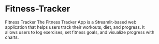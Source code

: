 # Fitness-Tracker
Fitness Tracker
The Fitness Tracker App is a Streamlit-based web application that helps users track their workouts, diet, and progress. It allows users to log exercises, set fitness goals, and visualize progress with charts.


